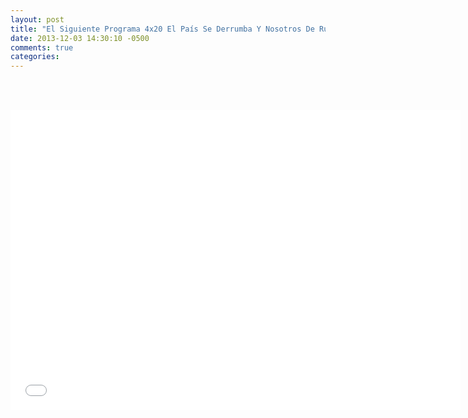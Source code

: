 ```yaml
---
layout: post
title: "El Siguiente Programa 4x20 El País Se Derrumba Y Nosotros De Rumba"
date: 2013-12-03 14:30:10 -0500
comments: true
categories: 
---
```

<div align="center">

<br></br>
<iframe width="720" height="480" src="//www.youtube.com/embed/m-YlxMx2OVc" frameborder="0" allowfullscreen></iframe>
</div>

